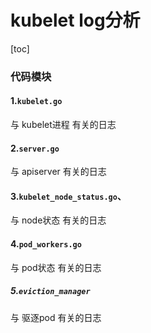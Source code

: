 # kubelet log分析

[toc]

### 代码模块

#### 1.`kubelet.go`
与 kubelet进程 有关的日志

#### 2.`server.go`
与 apiserver 有关的日志

#### 3.`kubelet_node_status.go`、
与 node状态 有关的日志

#### 4.`pod_workers.go`
与 pod状态 有关的日志

##### 5.`eviction_manager`
与 驱逐pod 有关的日志
